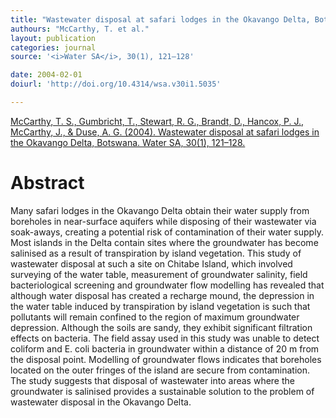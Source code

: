 ```yaml
---
title: "Wastewater disposal at safari lodges in the Okavango Delta, Botswana."
authours: "McCarthy, T. et al."
layout: publication
categories: journal
source: '<i>Water SA</i>, 30(1), 121–128'

date: 2004-02-01
doiurl: 'http://doi.org/10.4314/wsa.v30i1.5035'

---
```



[McCarthy, T. S., Gumbricht, T., Stewart, R. G., Brandt, D., Hancox, P. J., McCarthy, J., & Duse, A. G. (2004). Wastewater disposal at safari lodges in the Okavango Delta, Botswana. Water SA, 30(1), 121–128.](http://doi.org/10.4314/wsa.v30i1.5035)

<h1 class='foot-description'>Abstract</h1>

Many safari lodges in the Okavango Delta obtain their water supply from boreholes in near-surface aquifers while disposing of their wastewater via soak-aways, creating a potential risk of contamination of their water supply. Most islands in the Delta contain sites where the groundwater has become salinised as a result of transpiration by island vegetation. This study of wastewater disposal at such a site on Chitabe Island, which involved surveying of the water table, measurement of groundwater salinity, field bacteriological screening and groundwater flow modelling has revealed that although water disposal has created a recharge mound, the depression in the water table induced by transpiration by island vegetation is such that pollutants will remain confined to the region of maximum groundwater depression. Although the soils are sandy, they exhibit significant filtration effects on bacteria. The field assay used in this study was unable to detect coliform and E. coli bacteria in groundwater within a distance of 20 m from the disposal point. Modelling of groundwater flows indicates that boreholes located on the outer fringes of the island are secure from contamination. The study suggests that disposal of wastewater into areas where the groundwater is salinised provides a sustainable solution to the problem of wastewater disposal in the Okavango Delta.

